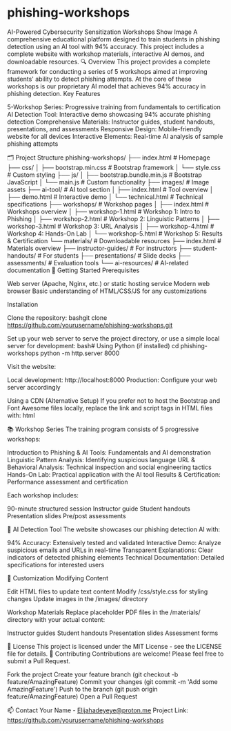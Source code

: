 ﻿# phishing-workshops
AI-Powered Cybersecurity Sensitization Workshops
Show Image
A comprehensive educational platform designed to train students in phishing detection using an AI tool with 94% accuracy. This project includes a complete website with workshop materials, interactive AI demos, and downloadable resources.
🔍 Overview
This project provides a complete framework for conducting a series of 5 workshops aimed at improving students' ability to detect phishing attempts. At the core of these workshops is our proprietary AI model that achieves 94% accuracy in phishing detection.
Key Features

5-Workshop Series: Progressive training from fundamentals to certification
AI Detection Tool: Interactive demo showcasing 94% accurate phishing detection
Comprehensive Materials: Instructor guides, student handouts, presentations, and assessments
Responsive Design: Mobile-friendly website for all devices
Interactive Elements: Real-time AI analysis of sample phishing attempts

🗂️ Project Structure
phishing-workshops/
├── index.html                  # Homepage
├── css/
│   ├── bootstrap.min.css       # Bootstrap framework
│   └── style.css               # Custom styling
├── js/
│   ├── bootstrap.bundle.min.js # Bootstrap JavaScript
│   └── main.js                 # Custom functionality
├── images/                     # Image assets
├── ai-tool/                    # AI tool section
│   ├── index.html              # Tool overview
│   ├── demo.html               # Interactive demo
│   └── technical.html          # Technical specifications
├── workshops/                  # Workshop pages
│   ├── index.html              # Workshops overview
│   ├── workshop-1.html         # Workshop 1: Intro to Phishing
│   ├── workshop-2.html         # Workshop 2: Linguistic Patterns
│   ├── workshop-3.html         # Workshop 3: URL Analysis
│   ├── workshop-4.html         # Workshop 4: Hands-On Lab
│   └── workshop-5.html         # Workshop 5: Results & Certification
└── materials/                  # Downloadable resources
    ├── index.html              # Materials overview
    ├── instructor-guides/      # For instructors
    ├── student-handouts/       # For students
    ├── presentations/          # Slide decks
    ├── assessments/            # Evaluation tools
    └── ai-resources/           # AI-related documentation
🚀 Getting Started
Prerequisites

Web server (Apache, Nginx, etc.) or static hosting service
Modern web browser
Basic understanding of HTML/CSS/JS for any customizations

Installation

Clone the repository:
bashgit clone https://github.com/yourusername/phishing-workshops.git

Set up your web server to serve the project directory, or use a simple local server for development:
bash# Using Python (if installed)
cd phishing-workshops
python -m http.server 8000

Visit the website:

Local development: http://localhost:8000
Production: Configure your web server accordingly



Using a CDN (Alternative Setup)
If you prefer not to host the Bootstrap and Font Awesome files locally, replace the link and script tags in HTML files with:
html<!-- In head section -->
<link href="https://cdn.jsdelivr.net/npm/bootstrap@5.3.2/dist/css/bootstrap.min.css" rel="stylesheet">
<link rel="stylesheet" href="https://cdnjs.cloudflare.com/ajax/libs/font-awesome/6.4.0/css/all.min.css">

<!-- At end of body -->
<script src="https://cdn.jsdelivr.net/npm/bootstrap@5.3.2/dist/js/bootstrap.bundle.min.js"></script>
📚 Workshop Series
The training program consists of 5 progressive workshops:

Introduction to Phishing & AI Tools: Fundamentals and AI demonstration
Linguistic Pattern Analysis: Identifying suspicious language
URL & Behavioral Analysis: Technical inspection and social engineering tactics
Hands-On Lab: Practical application with the AI tool
Results & Certification: Performance assessment and certification

Each workshop includes:

90-minute structured session
Instructor guide
Student handouts
Presentation slides
Pre/post assessments

🤖 AI Detection Tool
The website showcases our phishing detection AI with:

94% Accuracy: Extensively tested and validated
Interactive Demo: Analyze suspicious emails and URLs in real-time
Transparent Explanations: Clear indicators of detected phishing elements
Technical Documentation: Detailed specifications for interested users

🔧 Customization
Modifying Content

Edit HTML files to update text content
Modify /css/style.css for styling changes
Update images in the /images/ directory

Workshop Materials
Replace placeholder PDF files in the /materials/ directory with your actual content:

Instructor guides
Student handouts
Presentation slides
Assessment forms

📝 License
This project is licensed under the MIT License - see the LICENSE file for details.
👥 Contributing
Contributions are welcome! Please feel free to submit a Pull Request.

Fork the project
Create your feature branch (git checkout -b feature/AmazingFeature)
Commit your changes (git commit -m 'Add some AmazingFeature')
Push to the branch (git push origin feature/AmazingFeature)
Open a Pull Request

📫 Contact
Your Name - Elijahadeyeye@proton.me
Project Link: https://github.com/yourusername/phishing-workshops
